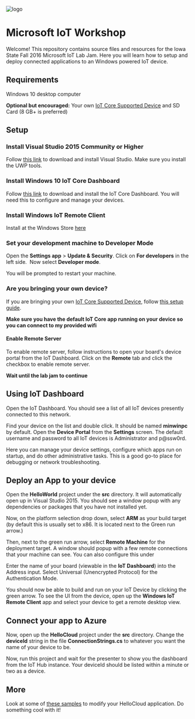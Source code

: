![logo](https://blog.adafruit.com/wp-content/uploads/2015/08/windows_iot1.jpg)

# Microsoft IoT Workshop
Welcome!  This repository contains source files and resources for the Iowa State Fall 2016 Microsoft IoT Lab Jam.  Here you will learn how to setup and deploy connected applications to an Windows powered IoT device.

## Requirements
Windows 10 desktop computer

**Optional but encouraged:** Your own [IoT Core Supported Device](https://developer.microsoft.com/en-us/windows/iot/explore/deviceoptions) and SD Card (8 GB+ is preferred)

## Setup
### Install Visual Studio 2015 Community or Higher
Follow [this link](https://www.visualstudio.com/vs/) to download and install Visual Studio.  Make sure you install the UWP tools.

### Install Windows 10 IoT Core Dashboard
Follow [this link](https://developer.microsoft.com/en-us/windows/iot/downloads) to download and install the IoT Core Dashboard.  You will need this to configure and manage your devices.

### Install Windows IoT Remote Client
Install at the Windows Store [here](https://www.microsoft.com/store/apps/9nblggh5mnxz)

### Set your development machine to Developer Mode
Open the **Settings app** > **Update & Security**. Click on **For developers** in the left side.  Now select **Developer mode**.

You will be prompted to restart your machine.

### Are you bringing your own device?
If you are bringing your own [IoT Core Supported Device](https://developer.microsoft.com/en-us/windows/iot/explore/deviceoptions), follow [this setup guide](https://developer.microsoft.com/en-us/windows/iot/GetStarted).

**Make sure you have the default IoT Core app running on your device so you can connect to my provided wifi**

#### Enable Remote Server
To enable remote server, follow instructions to open your board's device portal from the IoT Dashboard.  Click on the **Remote** tab and click the checkbox to enable remote server.

**Wait until the lab jam to continue**

## Using IoT Dashboard
Open the IoT Dashboard.  You should see a list of all IoT devices presently connected to this network.

Find your device on the list and double click.  It should be named **minwinpc** by default.  Open the **Device Portal** from the **Settings** screen.  The default username and password to all IoT devices is Administrator and p@ssw0rd.

Here you can manage your device settings, configure which apps run on startup, and do other administrative tasks.  This is a good go-to place for debugging or network troubleshooting.

## Deploy an App to your device
Open the **HelloWorld** project under the **src** directory.  It will automatically open up in Visual Studio 2015.  You should see a window popup with any dependencies or packages that you have not installed yet.

Now, on the platform selection drop down, select **ARM** as your build target (by default this is usually set to x86.  It is located next to the Green run arrow.)

Then, next to the green run arrow, select **Remote Machine** for the deployment target.  A window should popup with a few remote connections that your machine can see.  You can also configure this under 

Enter the name of your board (viewable in the **IoT Dashboard**) into the Address input.  Select Universal (Unencrypted Protocol) for the Authentication Mode.

You should now be able to build and run on your IoT Device by clicking the green arrow.  To see the UI from the device, open up the **Windows IoT Remote Client** app and select your device to get a remote desktop view.

## Connect your app to Azure
Now, open up the **HelloCloud** project under the **src** directory.  Change the **deviceId** string in the file **ConnectionStrings.cs** to whatever you want the name of your device to be.

Now, run this project and wait for the presenter to show you the dashboard from the IoT Hub instance.  Your deviceId should be listed within a minute or two as a device.

## More
Look at some of [these samples](https://github.com/ms-iot/samples) to modify your HelloCloud application.  Do something cool with it!
